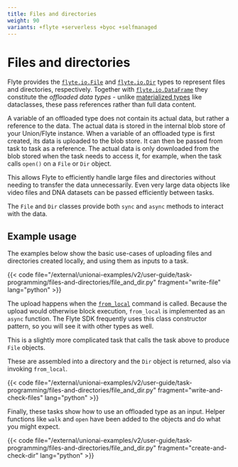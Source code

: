 ```yaml
---
title: Files and directories
weight: 90
variants: +flyte +serverless +byoc +selfmanaged
---
```


# Files and directories

Flyte provides the [`flyte.io.File`](../../api-reference/flyte-sdk/packages/flyte.io#flyteiofile) and
[`flyte.io.Dir`](../../api-reference/flyte-sdk/packages/flyte.io#flyteiodir) types to represent files and directories, respectively.
Together with [`flyte.io.DataFrame`](./dataframes) they constitute the *offloaded data types* - unlike [materialized types](./dataclasses-and-structures) like dataclasses, these pass references rather than full data content.

A variable of an offloaded type does not contain its actual data, but rather a reference to the data.
The actual data is stored in the internal blob store of your Union/Flyte instance.
When a variable of an offloaded type is first created, its data is uploaded to the blob store.
It can then be passed from task to task as a reference.
The actual data is only downloaded from the blob stored when the task needs to access it, for example, when the task calls `open()` on a `File` or `Dir` object.

This allows Flyte to efficiently handle large files and directories without needing to transfer the data unnecessarily.
Even very large data objects like video files and DNA datasets can be passed efficiently between tasks.

The `File` and `Dir` classes provide both `sync` and `async` methods to interact with the data.

## Example usage

The examples below show the basic use-cases of uploading files and directories created locally, and using them as inputs to a task.

{{< code file="/external/unionai-examples/v2/user-guide/task-programming/files-and-directories/file_and_dir.py" fragment="write-file" lang="python" >}}

The upload happens when the [`from_local`](../../api-reference/flyte-sdk/packages/flyte.io#from_local) command is called.
Because the upload would otherwise block execution, `from_local` is implemented as an `async` function.
The Flyte SDK frequently uses this class constructor pattern, so you will see it with other types as well.

This is a slightly more complicated task that calls the task above to produce `File` objects.

These are assembled into a directory and the `Dir` object is returned, also via invoking `from_local`.

{{< code file="/external/unionai-examples/v2/user-guide/task-programming/files-and-directories/file_and_dir.py" fragment="write-and-check-files" lang="python" >}}

Finally, these tasks show how to use an offloaded type as an input.
Helper functions like `walk` and `open` have been added to the objects
and do what you might expect.

{{< code file="/external/unionai-examples/v2/user-guide/task-programming/files-and-directories/file_and_dir.py" fragment="create-and-check-dir" lang="python" >}}
